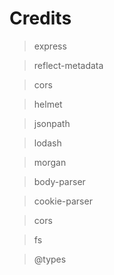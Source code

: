 # Credits

> express

> reflect-metadata

> cors

> helmet

> jsonpath

> lodash

> morgan

> body-parser

> cookie-parser

> cors

> fs

> @types
